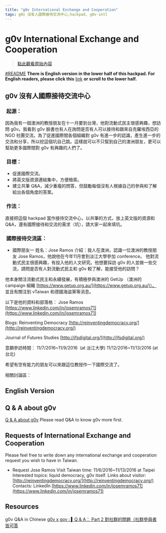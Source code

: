 ```yaml
---
title: "g0v International Exchange and Cooperation"
tags: g0v 沒有人國際接待交流中心,hackpad, g0v-intl
---
```


# g0v International Exchange and Cooperation

> [點此觀看原始內容](https://g0v.hackpad.tw/vu1UYfpDb1X)

[#README](https://g0v.hackpad.tw/ep/search/?q=%23README&via=vu1UYfpDb1X)
**There is English version in the lower half of this hackpad. For English readers, please click this** [link](https://g0v.hackpad.tw/g0v-International-Exchange-and-Cooperation-vu1UYfpDb1X#:h=English-Version) **or scroll to the lower half.**


## g0v 沒有人國際接待交流中心

###  起源：

因為我有一個澳洲的教授朋友在十一月要到台灣，他對流動式民主很感興趣，想訪問 g0v。我看到 g0v 臉書也有人在詢問是否有人可以接待和跟來自克羅埃西亞的 NGO 社團交流。為了促進國際間各個組織對 g0v 有進一步的認識，產生進一步的交流和分享，所以挖這個坑自己跳。這樣就可以不只幫到自己的澳洲朋友，更可以幫助更多國際間對 g0v 有興趣的人們了。

###  目標：

- 促進國際交流。
- 將英文版資源連結集中，方便檢索。
- 建立共筆 Q&A，減少重複的問答，但鼓勵每個沒有人根據自己的參與和了解給出各個角度的答案。

###  作法：

直接把這個 hackpad 當作接待交流中心，以共筆的方式，放上英文版的資源和 Q&A，還有國際接待和交流的需求（坑），請大家一起來填坑。


###  國際接待交流區：


- 國際朋友一
姓名：Jose Ramos
介紹：我人在澳洲，認識一位澳洲的教授朋友 Jose Ramos，他說他在今年11月會到淡江大學參加 conference。
他對流動式民主很感興趣，有投入他的人文研究。他想要採訪 g0v 的人並做一些交流，請問是否有人對流動式民主和 g0v 較了解，能接受他的訪問？

他本身關注流動式民主和永續發展，有積極參與澳洲的 GetUp （澳洲的 campaign 組織 [https://www.getup.org.au/](https://www.getup.org.au/)）。
並且有關注到 vTaiwan 和德國海盜黨等消息。

以下是他的資料和部落格：
Jose Ramos
[https://www.linkedin.com/in/josemramos71](https://www.linkedin.com/in/josemramos71)

Blogs:
Reinventing Democracy
[http://reinventingdemocracy.org/](http://reinventingdemocracy.org/)

Journal of Futures Studies
[http://jfsdigital.org/](http://jfsdigital.org/)

意願參訪時間：
11/7/2016~11/9/2016  (at 淡江大學)
11/12/2016~11/13/2016 (at 台北)

希望有空有能力的朋友可以來跟這位教授作一下國際交流了。

相關討論區：


## English Version


## Q & A about g0v

[Q & A about g0v](https://g0v.hackpad.tw/1BtkdXErMZG)
Please read Q&A to know g0v more first.

## Requests of International Exchange and Cooperation

Please feel free to write down any international exchange and cooperation request you wish to have in Taiwan.

- Request
Jose Ramos
Visit Taiwan time: 11/6/2016~11/13/2016 at Taipei
Interested topics: liquid democracy, g0v itself.
Links about visitor: [http://reinventingdemocracy.org/](http://reinventingdemocracy.org/)
Contacts: LinkedIn [https://www.linkedin.com/in/josemramos71](https://www.linkedin.com/in/josemramos71)


## Resources

g0v Q&A in Chinese
[g0v x gov : ▍Q & A： Part 2 對社群的問題（社群參與者皆可答](https://g0v.hackpad.tw/zZD5rfTKDNg#:h=▍Q-&-A：-Part-2-對社群的問題（社群參與者皆可答)


